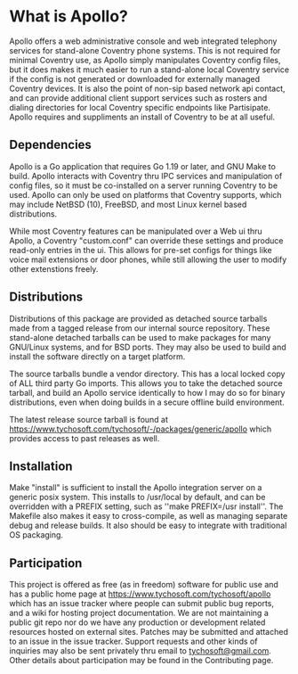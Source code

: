 # What is Apollo?

Apollo offers a web administrative console and web integrated telephony
services for stand-alone Coventry phone systems. This is not required for
minimal Coventry use, as Apollo simply manipulates Coventry config files, but
it does makes it much easier to run a stand-alone local Coventry service if
the config is not generated or downloaded for externally managed Coventry
devices. It is also the point of non-sip based network api contact, and can
provide additional client support services such as rosters and dialing
directories for local Coventry specific endpoints like Partisipate. Apollo
requires and suppliments an install of Coventry to be at all useful.

## Dependencies

Apollo is a Go application that requires Go 1.19 or later, and GNU Make to
build. Apollo interacts with Coventry thru IPC services and manipulation of
config files, so it must be co-installed on a server running Coventry to be
used. Apollo can only be used on platforms that Coventry supports, which may
include NetBSD (10), FreeBSD, and most Linux kernel based distributions.

While most Coventry features can be manipulated over a Web ui thru Apollo, a
Coventry "custom.conf" can override these settings and produce read-only
entries in the ui. This allows for pre-set configs for things like voice mail
extensions or door phones, while still allowing the user to modify other
extenstions freely.

## Distributions

Distributions of this package are provided as detached source tarballs made
from a tagged release from our internal source repository. These stand-alone
detached tarballs can be used to make packages for many GNU/Linux systems, and
for BSD ports. They may also be used to build and install the software
directly on a target platform.

The source tarballs bundle a vendor directory. This has a local locked copy of
ALL third party Go imports. This allows you to take the detached source
tarball, and build an Apollo service identically to how I may do so for binary
distributions, even when doing builds in a secure offline build environment.

The latest release source tarball is found at
https://www.tychosoft.com/tychosoft/-/packages/generic/apollo which provides
access to past releases as well.

## Installation

Make "install" is sufficient to install the Apollo integration server on a
generic posix system. This installs to /usr/local by default, and can be
overridden with a PREFIX setting, such as ''make PREFIX=/usr install''. The
Makefile also makes it easy to cross-compile, as well as managing separate
debug and release builds. It also should be easy to integrate with traditional
OS packaging.

## Participation

This project is offered as free (as in freedom) software for public use and has
a public home page at https://www.tychosoft.com/tychosoft/apollo which has an
issue tracker where people can submit public bug reports, and a wiki for
hosting project documentation. We are not maintaining a public git repo nor
do we have any production or development related resources hosted on external
sites. Patches may be submitted and attached to an issue in the issue tracker.
Support requests and other kinds of inquiries may also be sent privately thru
email to tychosoft@gmail.com. Other details about participation may be found
in the Contributing page.
